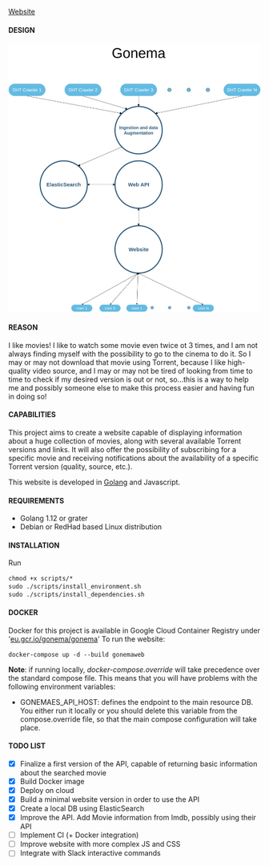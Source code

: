 [Website](https://gonemaweb.ruggieri.tech/)

#### DESIGN
![Design](design.png)


#### REASON
I like movies!
I like to watch some movie even twice ot 3 times, and I am not always
finding myself with the possibility to go to the cinema to do it.
So I may or may not download that movie using Torrent, because
I like high-quality video source, and I may or may not be tired of looking
from time to time to check if my desired version is out or not, so...this is a way
to help me and possibly someone else to make this process easier and having fun in doing so!



#### CAPABILITIES
This project aims to create a website capable of displaying information about a 
huge collection of movies, along with several available Torrent versions and links.
It will also offer the possibility of subscribing for a specific movie and receiving notifications
about the availability of a specific Torrent version (quality, source, etc.).

This website is developed in [Golang](https://golang.org/) and Javascript.



#### REQUIREMENTS
- Golang 1.12 or grater
- Debian or RedHad based Linux distribution


#### INSTALLATION
Run
```
chmod +x scripts/*
sudo ./scripts/install_environment.sh
sudo ./scripts/install_dependencies.sh
```

#### DOCKER
Docker for this project is available in Google Cloud Container Registry under '[eu.gcr.io/gonema/gonema](eu.gcr.io/gonema/gonemaweb)'
To run the website:
```
docker-compose up -d --build gonemaweb
```

**Note**: if running locally, *docker-compose.override* will take precedence over the standard compose
file. This means that you will have problems with the following environment variables:
* GONEMAES_API_HOST: defines the endpoint to the main resource DB. You either run it locally or
you should delete this variable from the compose.override file, so that the main compose configuration
will take place.


#### TODO LIST
- [X] Finalize a first version of the API, capable of returning basic information
about the searched movie
- [X] Build Docker image
- [X] Deploy on cloud
- [X] Build a minimal website version in order to use the API
- [X] Create a local DB using ElasticSearch
- [X] Improve the API. Add Movie information from Imdb, possibly using their API
- [ ] Implement CI (+ Docker integration)
- [ ] Improve website with more complex JS and CSS
- [ ] Integrate with Slack interactive commands